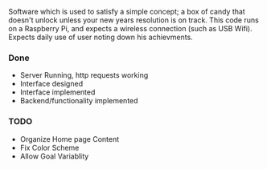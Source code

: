 Software which is used to satisfy a simple concept; a box of candy that doesn't unlock unless your new years resolution is on track. This code runs on a Raspberry Pi, and expects a wireless connection (such as USB Wifi). Expects daily use of user noting down his achievments.

### Done
- Server Running, http requests working
- Interface designed
- Interface implemented
- Backend/functionality implemented

### TODO
- Organize Home page Content
- Fix Color Scheme
- Allow Goal Variablity
